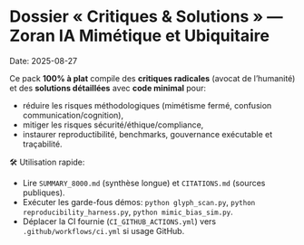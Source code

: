 # Dossier « Critiques & Solutions » — Zoran IA Mimétique et Ubiquitaire
Date: 2025-08-27

Ce pack **100% à plat** compile des **critiques radicales** (avocat de l’humanité) et des **solutions détaillées** avec **code minimal** pour:
- réduire les risques méthodologiques (mimétisme fermé, confusion communication/cognition),
- mitiger les risques sécurité/éthique/compliance,
- instaurer reproductibilité, benchmarks, gouvernance exécutable et traçabilité.

🛠️ Utilisation rapide:
- Lire `SUMMARY_8000.md` (synthèse longue) et `CITATIONS.md` (sources publiques).
- Exécuter les garde-fous démos: `python glyph_scan.py`, `python reproducibility_harness.py`, `python mimic_bias_sim.py`.
- Déplacer la CI fournie (`CI_GITHUB_ACTIONS.yml`) vers `.github/workflows/ci.yml` si usage GitHub.
